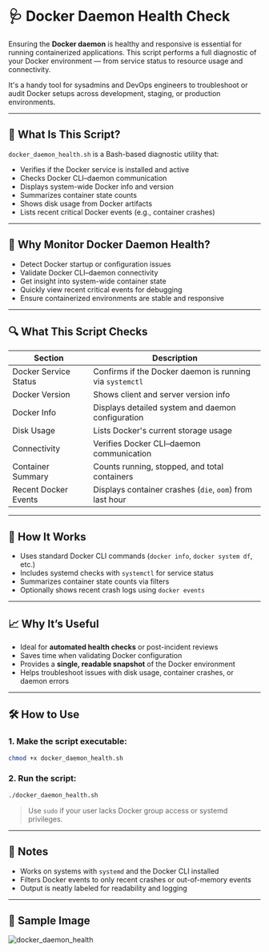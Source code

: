 # 🩺 Docker Daemon Health Check

Ensuring the **Docker daemon** is healthy and responsive is essential for running containerized applications. This script performs a full diagnostic of your Docker environment — from service status to resource usage and connectivity.

It's a handy tool for sysadmins and DevOps engineers to troubleshoot or audit Docker setups across development, staging, or production environments.

---

## 📌 What Is This Script?

`docker_daemon_health.sh` is a Bash-based diagnostic utility that:

- Verifies if the Docker service is installed and active  
- Checks Docker CLI–daemon communication  
- Displays system-wide Docker info and version  
- Summarizes container state counts  
- Shows disk usage from Docker artifacts  
- Lists recent critical Docker events (e.g., container crashes)

---

## 🎯 Why Monitor Docker Daemon Health?

- Detect Docker startup or configuration issues  
- Validate Docker CLI–daemon connectivity  
- Get insight into system-wide container state  
- Quickly view recent critical events for debugging  
- Ensure containerized environments are stable and responsive  

---

## 🔍 What This Script Checks

| Section                     | Description                                                   |
|-----------------------------|---------------------------------------------------------------|
| Docker Service Status       | Confirms if the Docker daemon is running via `systemctl`      |
| Docker Version              | Shows client and server version info                          |
| Docker Info                 | Displays detailed system and daemon configuration             |
| Disk Usage                  | Lists Docker's current storage usage                          |
| Connectivity                | Verifies Docker CLI–daemon communication                     |
| Container Summary           | Counts running, stopped, and total containers                 |
| Recent Docker Events        | Displays container crashes (`die`, `oom`) from last hour      |

---

## 🧠 How It Works

- Uses standard Docker CLI commands (`docker info`, `docker system df`, etc.)
- Includes systemd checks with `systemctl` for service status
- Summarizes container state counts via filters
- Optionally shows recent crash logs using `docker events`

---

## 📈 Why It’s Useful

- Ideal for **automated health checks** or post-incident reviews  
- Saves time when validating Docker configuration  
- Provides a **single, readable snapshot** of the Docker environment  
- Helps troubleshoot issues with disk usage, container crashes, or daemon errors  

---

## 🛠️ How to Use

### 1. Make the script executable:

```bash
chmod +x docker_daemon_health.sh
```

### 2. Run the script:

```bash
./docker_daemon_health.sh
```

> Use `sudo` if your user lacks Docker group access or systemd privileges.

---

## 📄 Notes

- Works on systems with `systemd` and the Docker CLI installed  
- Filters Docker events to only recent crashes or out-of-memory events  
- Output is neatly labeled for readability and logging  

---

## 📸 Sample Image

![docker_daemon_health](https://github.com/user-attachments/assets/1a4fc739-1a11-4a1c-b909-740a8db9594d)
